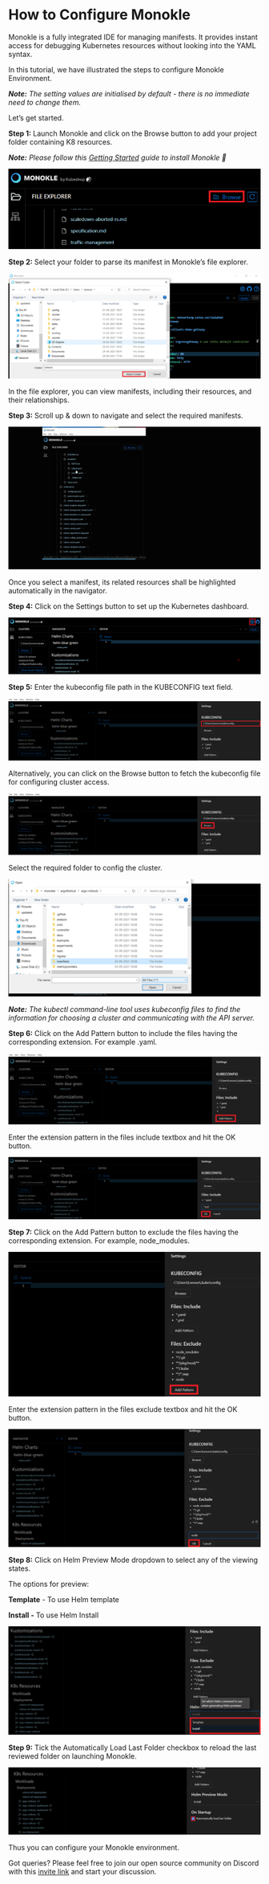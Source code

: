 # How to Configure Monokle

Monokle is a fully integrated IDE for managing manifests. It provides instant access for debugging Kubernetes resources without looking into the YAML syntax. 

In this tutorial, we have illustrated the steps to configure Monokle Environment. 


<em>**Note:** The setting values are initialised by default - there is no immediate need to change them. </em>

Let’s get started. 

**Step 1:** Launch Monokle and click on the Browse button to add your project folder containing K8 resources. 

<em>**Note:** Please follow this [Getting Started](https://github.com/kubeshop/monokle#readme) guide to install Monokle 🚀</em>

![Image](img/image-0.png)

**Step 2:** Select your folder to parse its manifest in Monokle’s file explorer. 

![Image](img/image-0.1.png)

In the file explorer, you can view manifests, including their resources, and their relationships.

**Step 3:** Scroll up & down to navigate and select the required manifests. 

![Image](img/image-0.2.gif)

Once you select a manifest, its related resources shall be highlighted automatically in the navigator. 

**Step 4:** Click on the Settings button to set up the Kubernetes dashboard.

![Settings](img/settings-1.png)

**Step 5:** Enter the kubeconfig file path in the KUBECONFIG text field. 

![Kubeconfig](img/kubeconfig-2.png)

Alternatively, you can click on the Browse button to fetch the kubeconfig file for configuring cluster access. 

![Browse](img/browse-3.png)

Select the required folder to config the cluster. 

![Folders](img/folders-4.png)

<em>**Note:** The kubectl command-line tool uses kubeconfig files to find the information for choosing a cluster and communicating with the API server.</em>

**Step 6:** Click on the Add Pattern button to include the files having the corresponding extension. For example .yaml. 

![Add pattern](img/add-pattern-5.png)

Enter the extension pattern in the files include textbox and hit the OK button. 

![Ok](img/ok-6.png)

**Step 7:** Click on the Add Pattern button to exclude the files having the corresponding extension. For example, node_modules.

![Add pattern](img/add-pattern-7.png)

Enter the extension pattern in the files exclude textbox and hit the OK button. 

![Ok](img/ok-8.png)

**Step 8:** Click on Helm Preview Mode dropdown to select any of the viewing states. 

The options for preview:

**Template** - To use Helm template
 
**Install -** To use Helm Install

![Helm](img/helm-9.png)

**Step 9:** Tick the Automatically Load Last Folder checkbox to reload the last reviewed folder on launching Monokle. 

![Startup](img/startup-10.png)

Thus you can configure your Monokle environment. 

Got queries? Please feel free to join our open source community on Discord with this [invite link](https://discord.gg/6zupCZFQbe) and start your discussion.

